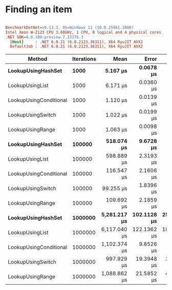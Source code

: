 # Finding an item

``` ini

BenchmarkDotNet=v0.13.3, OS=Windows 11 (10.0.25961.1000)
Intel Xeon W-2123 CPU 3.60GHz, 1 CPU, 8 logical and 4 physical cores
.NET SDK=8.0.100-preview.7.23376.3
  [Host]     : .NET 6.0.21 (6.0.2123.36311), X64 RyuJIT AVX2
  DefaultJob : .NET 6.0.21 (6.0.2123.36311), X64 RyuJIT AVX2


```
|                 Method | Iterations |         Mean |       Error |      StdDev |       Median | Allocated |
|----------------------- |----------- |-------------:|------------:|------------:|-------------:|----------:|
|     **LookupUsingHashSet** |       **1000** |     **5.167 μs** |   **0.0678 μs** |   **0.0634 μs** |     **5.167 μs** |         **-** |
|        LookupUsingList |       1000 |     6.171 μs |   0.0360 μs |   0.0319 μs |     6.175 μs |         - |
| LookupUsingConditional |       1000 |     1.120 μs |   0.0139 μs |   0.0123 μs |     1.117 μs |         - |
|      LookupUsingSwitch |       1000 |     1.022 μs |   0.0199 μs |   0.0221 μs |     1.014 μs |         - |
|       LookupUsingRange |       1000 |     1.063 μs |   0.0098 μs |   0.0077 μs |     1.062 μs |         - |
|     **LookupUsingHashSet** |     **100000** |   **518.074 μs** |   **9.6728 μs** |   **7.5519 μs** |   **519.373 μs** |       **1 B** |
|        LookupUsingList |     100000 |   598.889 μs |   2.3193 μs |   2.0560 μs |   598.348 μs |       1 B |
| LookupUsingConditional |     100000 |   116.547 μs |   2.1606 μs |   5.8044 μs |   115.491 μs |         - |
|      LookupUsingSwitch |     100000 |    99.255 μs |   1.8396 μs |   1.7208 μs |    99.590 μs |         - |
|       LookupUsingRange |     100000 |   109.692 μs |   2.1859 μs |   4.4157 μs |   108.217 μs |         - |
|     **LookupUsingHashSet** |    **1000000** | **5,281.217 μs** | **102.1128 μs** | **252.3976 μs** | **5,204.021 μs** |       **4 B** |
|        LookupUsingList |    1000000 | 6,117.040 μs | 122.1362 μs | 186.5149 μs | 6,020.678 μs |       2 B |
| LookupUsingConditional |    1000000 | 1,102.374 μs |   9.8526 μs |   9.2162 μs | 1,102.192 μs |       1 B |
|      LookupUsingSwitch |    1000000 |   997.929 μs |  19.3948 μs |  31.3189 μs |   987.896 μs |       1 B |
|       LookupUsingRange |    1000000 | 1,088.862 μs |  21.5852 μs |  40.5423 μs | 1,072.775 μs |       1 B |
